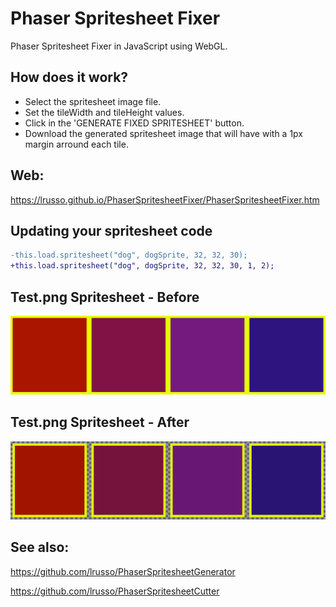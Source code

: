# Phaser Spritesheet Fixer

Phaser Spritesheet Fixer in JavaScript using WebGL.

## How does it work?

* Select the spritesheet image file.
* Set the tileWidth and tileHeight values.
* Click in the 'GENERATE FIXED SPRITESHEET' button.
* Download the generated spritesheet image that will have with a 1px margin arround each tile.

## Web:

https://lrusso.github.io/PhaserSpritesheetFixer/PhaserSpritesheetFixer.htm

## Updating your spritesheet code

```diff
-this.load.spritesheet("dog", dogSprite, 32, 32, 30);
+this.load.spritesheet("dog", dogSprite, 32, 32, 30, 1, 2);
```

## Test.png Spritesheet - Before

![alt screenshot](https://raw.githubusercontent.com/lrusso/PhaserSpritesheetFixer/master/TestBefore.png)

## Test.png Spritesheet - After

![alt screenshot](https://raw.githubusercontent.com/lrusso/PhaserSpritesheetFixer/master/TestAfter.png)

## See also:

https://github.com/lrusso/PhaserSpritesheetGenerator

https://github.com/lrusso/PhaserSpritesheetCutter
